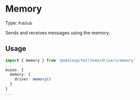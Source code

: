# Memory

Type: `PubSub`

Sends and receives messages using the memory.

## Usage

```ts
import { memory } from '@adaloop/tellthem/drivers/memory'
...
buses: {
  memory: {
    driver: memory()
  }
}
...
```
